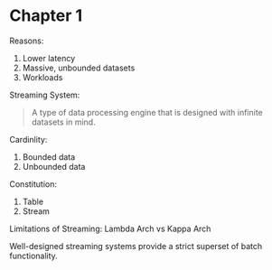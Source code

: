 
# Chapter 1

Reasons:
1. Lower latency
2. Massive, unbounded datasets
3. Workloads

Streaming System:
> A type of data processing engine that is designed with infinite datasets in mind.

Cardinlity:
1. Bounded data
2. Unbounded data

Constitution:
1. Table
2. Stream



Limitations of Streaming:
Lambda Arch vs Kappa Arch

Well-designed streaming systems provide a strict superset of batch functionality.




